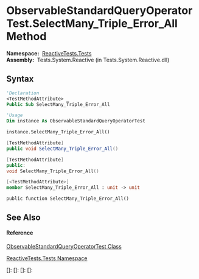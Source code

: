 # ObservableStandardQueryOperatorTest.SelectMany\_Triple\_Error\_All Method

**Namespace:**  [ReactiveTests.Tests](ReactiveTests.Tests\ReactiveTests.Tests.md)  
**Assembly:**  Tests.System.Reactive (in Tests.System.Reactive.dll)

## Syntax

```vb
'Declaration
<TestMethodAttribute> _
Public Sub SelectMany_Triple_Error_All
```

```vb
'Usage
Dim instance As ObservableStandardQueryOperatorTest

instance.SelectMany_Triple_Error_All()
```

```csharp
[TestMethodAttribute]
public void SelectMany_Triple_Error_All()
```

```c++
[TestMethodAttribute]
public:
void SelectMany_Triple_Error_All()
```

```fsharp
[<TestMethodAttribute>]
member SelectMany_Triple_Error_All : unit -> unit 
```

```jscript
public function SelectMany_Triple_Error_All()
```

## See Also

#### Reference

[ObservableStandardQueryOperatorTest Class](ObservableStandardQueryOperatorTest\ObservableStandardQueryOperatorTest.md)

[ReactiveTests.Tests Namespace](ReactiveTests.Tests\ReactiveTests.Tests.md)

[]: 
[]: 
[]: 
[]: 